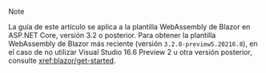 > [!NOTE]
> La guía de este artículo se aplica a la plantilla WebAssembly de Blazor en ASP.NET Core, versión 3.2 o posterior. Para obtener la plantilla WebAssembly de Blazor más reciente (versión `3.2.0-preview5.20216.8`), en el caso de no utilizar Visual Studio 16.6 Preview 2 u otra versión posterior, consulte <xref:blazor/get-started>.
